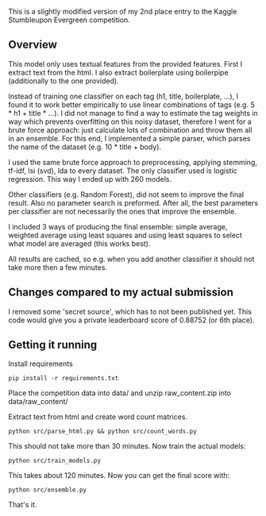 This is a slightly modified version of my 2nd place entry to the Kaggle Stumbleupon Evergreen competition.

Overview
-----------

This model only uses textual features from the provided features. First I extract text from the html. I also extract 
boilerplate using boilerpipe (additionally to the one provided).

Instead of training one classifier on each tag (h1, title, boilerplate, ...), I found it to work better empirically 
to use linear combinations of tags (e.g. 5 * h1 + title * ...). I did not manage to find a way to estimate the 
tag weights in way which prevents overfitting on this noisy dataset, therefore I went for a brute force approach: 
just calculate lots of combination and throw them all in an ensemble. For this end, I implemented a simple parser, 
which parses the name of the dataset (e.g. 10 * title + body).

I used the same brute force approach to preprocessing, applying stemming, tf-idf, lsi (svd), lda to every dataset. The 
only classifier used is logistic regression. This way I ended up with 260 models.

Other classifiers (e.g. Random Forest), did not seem to improve the final result. Also no parameter search is preformed. 
After all, the best parameters per classifier are not necessarily the ones that improve the ensemble.

I included 3 ways of producing the final ensemble: simple average, weighted average using least squares and using least 
squares to select what model are averaged (this works best).

All results are cached, so e.g. when you add another classifier it should not take more then a few minutes.

Changes compared to my actual submission
-----------

I removed some 'secret source', which has to not been published yet. This code would give you a private leaderboard score of 0.88752 (or 6th place).

Getting it running
-----------

Install requirements

  ```pip install -r requirements.txt ```

Place the competition data into data/ and unzip raw_content.zip into data/raw_content/

Extract text from html and create word count matrices.

  ```python src/parse_html.py && python src/count_words.py```

This should not take more than 30 minutes. Now train the actual models:

  ```python src/train_models.py```
  
This takes about 120 minutes. Now you can get the final score with:

  ```python src/ensemble.py```
  
  That's it.
